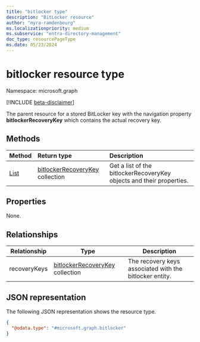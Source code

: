 ```yaml
---
title: "bitlocker type"
description: "BitLocker resource"
author: "myra-ramdenbourg"
ms.localizationpriority: medium
ms.subservice: "entra-directory-management"
doc_type: resourcePageType
ms.date: 05/23/2024
---
```


# bitlocker resource type

Namespace: microsoft.graph

[!INCLUDE [beta-disclaimer](../../includes/beta-disclaimer.md)]

The parent resource for a stored BitLocker key with the navigation property **bitlockerRecoveryKey** which contains the actual recovery key.

## Methods
|Method|Return type|Description|
|:---|:---|:---|
|[List](../api/bitlocker-list-recoverykeys.md)|[bitlockerRecoveryKey](../resources/bitlockerrecoverykey.md) collection|Get a list of the bitlockerRecoveryKey objects and their properties.|

## Properties
None.

## Relationships
| Relationship | Type | Description |
|--|--|--|
| recoveryKeys | [bitlockerRecoveryKey](../resources/bitlockerrecoverykey.md) collection | The recovery keys associated with the bitlocker entity. |

## JSON representation
The following JSON representation shows the resource type.
<!-- {
  "blockType": "resource",
  "@odata.type": "microsoft.graph.bitlocker",
  "baseType": "microsoft.graph.entity",
  "openType": false
}
-->
``` json
{
  "@odata.type": "#microsoft.graph.bitlocker"
}
```

